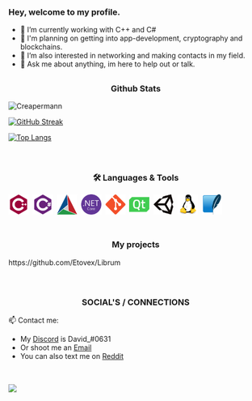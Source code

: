 ### <p align="left">Hey, welcome to my profile.</p>

- 🔭 I’m currently working with C++ and C#
- 🤔 I'm planning on getting into app-development, cryptography and blockchains.
- 👯 I’m also interested in networking and making contacts in my field.
- 💬 Ask me about anything, im here to help out or talk.

##

<h3 align="center">Github Stats</h3>
<p align="left"> <img src="https://komarev.com/ghpvc/?username=Creapermann" alt="Creapermann" /> </p>

[![GitHub Streak](http://github-readme-streak-stats.herokuapp.com?user=Creapermann&theme=dark&background=000000)](https://git.io/streak-stats)

[![Top Langs](https://github-readme-stats.vercel.app/api/top-langs/?username=Creapermann&layout=compact&theme=vision-friendly-dark)](https://github.com/anuraghazra/github-readme-stats)

<br>

##
<h3 align="center">🛠 Languages & Tools</h3>
<div>
  <img src="https://github.com/devicons/devicon/blob/master/icons/cplusplus/cplusplus-plain.svg" title="C++" alt="C++" width="40" height="40"/>&nbsp;
  <img src="https://github.com/devicons/devicon/blob/master/icons/csharp/csharp-plain.svg" title="C#" alt="C#" width="40" height="40"/>&nbsp;
  <img src="https://github.com/devicons/devicon/blob/master/icons/cmake/cmake-original.svg" title="Cmake" alt="Cmake" width="40" height="40"/>&nbsp;
  <img src="https://github.com/devicons/devicon/blob/master/icons/dotnetcore/dotnetcore-original.svg" title=".NET-Core" alt=".NET-Core" width="40" height="40"/>&nbsp;
  <img src="https://github.com/devicons/devicon/blob/master/icons/git/git-original.svg" title="Git" alt="Git" width="40" height="40"/>&nbsp;
  <img src="https://github.com/devicons/devicon/blob/master/icons/qt/qt-original.svg" title="Qt" alt="Qt" width="40" height="40"/>&nbsp;
  <img src="https://github.com/devicons/devicon/blob/master/icons/unity/unity-original.svg" title="Unity" alt="Unity" width="40" height="40"/>&nbsp;
  <img src="https://github.com/devicons/devicon/blob/master/icons/linux/linux-original.svg" title="Linux" alt="Linux" width="40" height="40"/>&nbsp;
  <img src="https://github.com/devicons/devicon/blob/master/icons/sqlite/sqlite-original.svg" title="SQLite" alt="SQLite" width="40" height="40"/>&nbsp;
</div>
</br>


## <h3 align="center">My projects</h3>
<p>https://github.com/Etovex/Librum</p>

</br>

## <h3 align="center">SOCIAL'S / CONNECTIONS</h3>

📫 Contact me:
- My [Discord](https://discord.com) is David_#0631
- Or shoot me an [Email](mailto:prtnprvtmail@protonmail.com)
- You can also text me on [Reddit](https://www.reddit.com/user/Creapermann)

##

<br>
<img src="https://i.giphy.com/media/KzJkzjggfGN5Py6nkT/200.webp" width="150" align="left">
